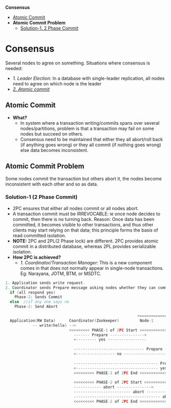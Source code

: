 **Consensus**
- [Atomic Commit](#ac)
- **Atomic Commit Problem**
  - [Solution-1. 2 Phase Commit](#2pc)


# Consensus
Several nodes to agree on something. Situations where consensus is needed:
- _1. Leader Election:_ In a database with single-leader replication, all nodes need to agree on which node is the leader
- _[2. Atomic commit](#ac)_ 

<a name=ac></a>
## Atomic Commit
- **What?**
  - In system where a transaction writing/commits spans over several nodes/partitions, problem is that a transaction may fail on some nodes but succeed on others.
  - Consensus need to be maintained that either they all abort/roll back (if anything goes wrong) or they all commit (if nothing goes wrong) else data becomes inconsistent.

## Atomic Commit Problem
Some nodes commit the transaction but others abort it, the nodes become inconsistent with each other and so as data.

<a name=2pc></a>
### Solution-1 (2 Phase Commit)
- 2PC ensures that either all nodes commit or all nodes abort.
- A transaction commit must be IRREVOCABLE: ie once node decides to commit, then there is no turning back. Reason: Once data has been committed, it becomes visible to other transactions, and thus other clients may start relying on that data; this principle forms the basis of read committed isolation.
- **NOTE:** 2PC and 2PL(2 Phase lock) are different. 2PC provides atomic commit in a distributed database, whereas 2PL provides serializable isolation.
- **How 2PC is achieved?**
  - _1. Coordinator/Transaction Manager:_ This is a new component comes in that does not normally appear in single-node transactions. Eg: Narayana, JOTM, BTM, or MSDTC.
```c
1. Application sends write request.
2. Coordinator sends Prepare message asking nodes whether they can commit or not?
  if (all respond yes)
    Phase-2: Sends Commit
  else  //if any one says no
    Phase-2: Send Abort

                                                          <============ Distributed Database ========>
  Application(RW Data)      Coordinator(Zookeeper)         Node-1            Node-2              Node-n
            -- write(hello) -->
                            <<<<<<<<< PHASE-1 of 2PC Start >>>>>>>>>>>>>>>>>>>>>
                              ------- Prepare --------------->
                              <--------- yes -----------------
                              
                              ------------------------------- Prepare --------->
                              <----------------- no ----------------------------
                              
                              ------------------------------------- Prepare ------------------------>
                              <------------------------------------ yes -----------------------------
                              <<<<<<<<< PHASE-1 of 2PC End >>>>>>>>>>>>>>>>>>>>>
                              
                              <<<<<<<<< PHASE-2 of 2PC Start >>>>>>>>>>>>>>>>>>>>>
                              ------------ abort --------------->
                              ------------------------- abort ----------------->
                              -------------------------------------- abort --------------------------->
                              <<<<<<<<< PHASE-2 of 2PC End >>>>>>>>>>>>>>>>>>>>>
```
